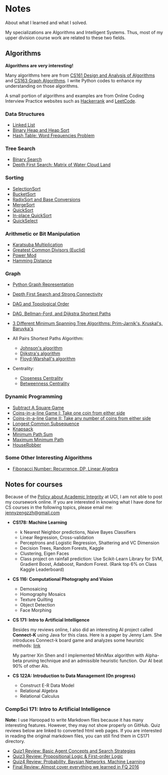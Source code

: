 # Notes
About what I learned and what I solved.

My specializations are Algorithms and Intelligent Systems. Thus, most of my upper division course work are related to these two fields.

## Algorithms

**Algorithms are very interesting!**

Many algorithms here are from [CS161 Design and Analysis of Algorithms](http://www.ics.uci.edu/~eppstein/161/) and [CS163 Graph Algorithms](http://www.ics.uci.edu/~goodrich/teach/graph/). I write Python codes to enhance my understanding on those algorithms.

A small portion of algorithms and examples are from Online Coding Interview Practice websites such as [Hackerrank](hackerrank.com) and [LeetCode](leetcode.com/problemset/algorithms/).

### Data Structures

- [Linked List](algorithmCodes/dataStructure/linkedListPractices.py)
- [Binary Heap and Heap Sort](algorithmCodes/dataStructure/binaryheap.py)
- [Hash Table: Word Frequencies Problem](algorithmCodes/dataStructure/wordFrequencies.py)

### Tree Search
- [Binary Search](algorithmCodes/treeSearch/binarySearch.py)
- [Depth First Search: Matrix of Water Cloud Land](algorithmCodes/treeSearch/waterCloudLand.py)

### Sorting
- [SelectionSort](algorithmCodes/sorting/selectionSort.py)
- [BucketSort](algorithmCodes/sorting/bucketSort.py)
- [RadixSort and Base Conversions](algorithmCodes/sorting/radixSort.py)
- [MergeSort](algorithmCodes/sorting/mergeSort.py)
- [QuickSort](algorithmCodes/sorting/quickSort.py)
- [In-place QuickSort](algorithmCodes/sorting/inPlaceQuickSort.py)
- [QuickSelect](algorithmCodes/sorting/quickSelect.py)

### Arithmetic or Bit Manipulation
- [Karatsuba Multiplication](algorithmCodes/arithmetic/karatsuba.py)
- [Greatest Common Divisors (Euclid)](algorithmCodes/arithmetic/gcd.py)
- [Power Mod](algorithmCodes/arithmetic/powerMod.py)
- [Hamming Distance](algorithmCodes/arithmetic/hammingDistance.py)

### Graph
- [Python Graph Representation](algorithmCodes/graph/graphRepresentations.py)
- [Depth First Search and Strong Connectivity](algorithmCodes/graph/dfs.py)
- [DAG and Topological Order](algorithmCodes/graph/topologicalOrder.py)
- [DAG, Bellman-Ford, and Dijkstra Shortest Paths](algorithmCodes/graph/shortestPaths.py)
- [3 Different Minimum Spanning Tree Algorithms: Prim-Jarnik's, Kruskal's, Baruvka's](algorithmCodes/graph/minimumSpanningTree.py)
- All Pairs Shortest Paths Algorithm:
    - [Johnson's algorithm](algorithmCodes/graph/APSP_JohnsonsAlg.py)
    - [Dijkstra's algorithm](algorithmCodes/graph/APSP_dijkstraNP.py)
    - [Floyd-Warshall's algorithm](algorithmCodes/graph/APSP_FloydWarshall.py)

- Centrality:
    - [Closeness Centrality](algorithmCodes/graph/centrality.py)
    - [Betweenness Centrality](algorithmCodes/graph/centrality.py)

### Dynamic Programming
- [Subtract A Square Game](algorithmCodes/dynamicProgramming/subtractAsquare.py)
- [Coins-in-a-line Game I: Take one coin from either side](algorithmCodes/dynamicProgramming/dynamicProgrammingGameStrategy.py)
- [Coins-in-a-line Game II: Take any number of coins from either side](algorithmCodes/dynamicProgramming/dynamicProgrammingGameStrategy2.py)
- [Longest Common Subsequence](algorithmCodes/dynamicProgramming/longestCommanSubsequence.py)
- [Knapsack](algorithmCodes/dynamicProgramming/knapsack.py)
- [Minimum Path Sum](algorithmCodes/dynamicProgramming/MinimumPathSum.py)
- [Maximum Minimum Path](algorithmCodes/dynamicProgramming/DPMaximumMinimumPath.py)
- [HouseRobber](algorithmCodes/dynamicProgramming/houseRobber.py)

### Some Other Interesting Algorithms
- [Fibonacci Number: Recurrence, DP, Linear Algebra](algorithmCodes/others/fibonacci.py)

## Notes for courses
Because of the [Policy about Academic Integrity](https://aisc.uci.edu/redirect-honesty.php?from=index.php) at UCI, I am not able to post my coursework online. If you are interested in knowing what I have done for CS courses in the following topics, please email me: <jennyzengzzh@gmail.com>
- **CS178: Machine Learning**
    - k Nearest Neighbor predictions, Naive Bayes Classifiers
    - Linear Regression, Cross-validation
    - Perceptrons and Logistic Regression, Shattering and VC Dimension
    - Decision Trees, Random Forests, Kaggle
    - Clustering, Eigen Faces
    - Class project on rainfall prediction: Use Scikit-Learn Library for SVM, Gradient Boost, Adaboost, Random Forest. (Rank top 6% on Class Kaggle Leaderboard)

- **CS 116: Computational Photography and Vision**


    - Demosaicing
    - Homography Mosaics
    - Texture Quilting
    - Object Detection
    - Face Morphing

- **CS 171: Intro to Artificial Intelligence**

    Besides my reviews online, I also did an interesting AI project called **Connect-K** using Java for this class.  Here is a paper by Jenny Lam. She introduces Connect-k board game and analyzes some heuristic methods: [link](http://www.jennylam.cc/assets/pdf/connectk.pdf)

    My partner Xin Shen and I implemented MiniMax algorithm with Alpha-beta pruning technique and an admissible heuristic function. Our AI beat 90% of other AIs.

- **CS 122A: Introduction to Data Management (On progress)**

    - Construct E-R Data Model
    - Relational Algebra
    - Relational Calculus

### CompSci 171: Intro to Artificial Intelligence

**Note:** I use Haroopad to write Markdown files because it has many interesting features. However, they may not show properly on GitHub. Quiz reviews below are linked to converted html web pages. If you are interested in reading the original markdown files, you can still find them in CS171 directory.
- [Quiz1 Review: Basic Agent Concepts and Search Strategies](https://jennyzeng.github.io/Notes/CS171/quiz1_review.html)
- [Quiz3 Review: Propositional Logic & First-order Logic](https://jennyzeng.github.io/Notes/CS171/quiz3/quiz3review.html)
- [Quiz4 Review: Probability, Baysian Networks, Machine Learning](https://jennyzeng.github.io/Notes/CS171/quiz4/quiz4Review.html)
- [Final Review: Almost cover everything we learned in FQ 2016](https://jennyzeng.github.io/Notes/CS171/final_review/final_review.html)


